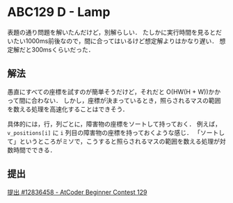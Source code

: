 # ABC129 D - Lamp

表題の通り問題を解いたんだけど，別解らしい．
たしかに実行時間を見るとだいたい1000ms前後なので，間に合ってはいるけど想定解よりはかなり遅い．
想定解だと300msくらいだった．

## 解法
愚直にすべての座標を試すのが簡単そうだけど，それだと O(HW(H + W))かかって間に合わない．
しかし，座標が決まっているとき，照らされるマスの範囲を数える処理を高速化することはできそう．

具体的には，行，列ごとに，障害物の座標をソートして持っておく．
例えば， `v_positions[i]` に `i` 列目の障害物の座標を持っておくような感じ．
「ソートして」というところがミソで，こうすると照らされるマスの範囲を数える処理が対数時間でできる．

## 提出

[提出 #12836458 - AtCoder Beginner Contest 129](https://atcoder.jp/contests/abc129/submissions/12836458)

